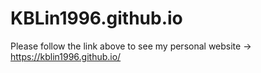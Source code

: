 # KBLin1996.github.io
Please follow the link above to see my personal website → https://kblin1996.github.io/
